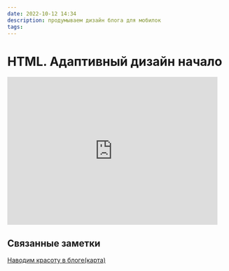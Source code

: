```yaml
---
date: 2022-10-12 14:34
description: продумываем дизайн блога для мобилок
tags:
---
```

# HTML. Адаптивный дизайн начало



<iframe src="https://giphy.com/embed/HYcoVYP4wKJF71lJK2" width="480" height="338" frameBorder="0" class="giphy-embed" allowFullScreen></iframe>

## Связанные заметки 
[Наводим красоту в блоге(карта)](/posts/discover-blog-style)
